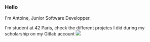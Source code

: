 ### Hello

I'm Antoine, Junior Software Developper.

I'm student at 42 Paris, check the different projetcs I did during my scholarship on my Gitlab account <!-- GitLab -->
   <a href="https://gitlab.com/guildfordia" target="_blank" rel="noreferrer">
      <img src="https://img.shields.io/badge/-GitLab-333333?style=for-the-badge&logo=gitlab" />
   </a>
